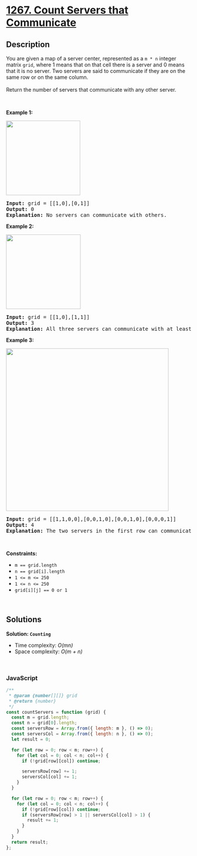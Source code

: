 # [1267. Count Servers that Communicate](https://leetcode.com/problems/count-servers-that-communicate)

## Description

<div class="elfjS" data-track-load="description_content"><p>You are given a map of a server center, represented as a <code>m * n</code> integer matrix&nbsp;<code>grid</code>, where 1 means that on that cell there is a server and 0 means that it is no server. Two servers are said to communicate if they are on the same row or on the same column.<br>
<br>
Return the number of servers&nbsp;that communicate with any other server.</p>

<p>&nbsp;</p>
<p><strong class="example">Example 1:</strong></p>

<p><img alt="" src="https://assets.leetcode.com/uploads/2019/11/14/untitled-diagram-6.jpg" style="width: 202px; height: 203px;"></p>

<pre><strong>Input:</strong> grid = [[1,0],[0,1]]
<strong>Output:</strong> 0
<b>Explanation:</b>&nbsp;No servers can communicate with others.</pre>

<p><strong class="example">Example 2:</strong></p>

<p><strong><img alt="" src="https://assets.leetcode.com/uploads/2019/11/13/untitled-diagram-4.jpg" style="width: 203px; height: 203px;"></strong></p>

<pre><strong>Input:</strong> grid = [[1,0],[1,1]]
<strong>Output:</strong> 3
<b>Explanation:</b>&nbsp;All three servers can communicate with at least one other server.
</pre>

<p><strong class="example">Example 3:</strong></p>

<p><img alt="" src="https://assets.leetcode.com/uploads/2019/11/14/untitled-diagram-1-3.jpg" style="width: 443px; height: 443px;"></p>

<pre><strong>Input:</strong> grid = [[1,1,0,0],[0,0,1,0],[0,0,1,0],[0,0,0,1]]
<strong>Output:</strong> 4
<b>Explanation:</b>&nbsp;The two servers in the first row can communicate with each other. The two servers in the third column can communicate with each other. The server at right bottom corner can't communicate with any other server.
</pre>

<p>&nbsp;</p>
<p><strong>Constraints:</strong></p>

<ul>
	<li><code>m == grid.length</code></li>
	<li><code>n == grid[i].length</code></li>
	<li><code>1 &lt;= m &lt;= 250</code></li>
	<li><code>1 &lt;= n &lt;= 250</code></li>
	<li><code>grid[i][j] == 0 or 1</code></li>
</ul>
</div>

<p>&nbsp;</p>

## Solutions

**Solution: `Counting`**

- Time complexity: <em>O(mn)</em>
- Space complexity: <em>O(m + n)</em>

<p>&nbsp;</p>

### **JavaScript**

```js
/**
 * @param {number[][]} grid
 * @return {number}
 */
const countServers = function (grid) {
  const m = grid.length;
  const n = grid[0].length;
  const serversRow = Array.from({ length: m }, () => 0);
  const serversCol = Array.from({ length: n }, () => 0);
  let result = 0;

  for (let row = 0; row < m; row++) {
    for (let col = 0; col < n; col++) {
      if (!grid[row][col]) continue;

      serversRow[row] += 1;
      serversCol[col] += 1;
    }
  }

  for (let row = 0; row < m; row++) {
    for (let col = 0; col < n; col++) {
      if (!grid[row][col]) continue;
      if (serversRow[row] > 1 || serversCol[col] > 1) {
        result += 1;
      }
    }
  }
  return result;
};
```
